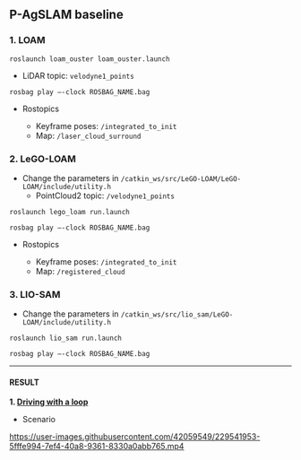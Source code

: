 ## P-AgSLAM baseline

### 1. LOAM
```
roslaunch loam_ouster loam_ouster.launch
```

* LiDAR topic: `velodyne1_points`

```
rosbag play –-clock ROSBAG_NAME.bag
```

* Rostopics

  * Keyframe poses: `/integrated_to_init`
  * Map: `/laser_cloud_surround`


### 2. LeGO-LOAM
* Change the parameters in `/catkin_ws/src/LeGO-LOAM/LeGO-LOAM/include/utility.h`
  * PointCloud2 topic: `/velodyne1_points`
 
```
roslaunch lego_loam run.launch
```

```
rosbag play –-clock ROSBAG_NAME.bag
```

* Rostopics

  * Keyframe poses: `/integrated_to_init`
  * Map: `/registered_cloud`


### 3. LIO-SAM
* Change the parameters in `/catkin_ws/src/lio_sam/LeGO-LOAM/include/utility.h`
 
```
roslaunch lio_sam run.launch
```

```
rosbag play –-clock ROSBAG_NAME.bag
```

-------------------
#### RESULT
**1. [Driving with a loop](https://purdue0-my.sharepoint.com/:v:/g/personal/kim3686_purdue_edu/EU-KiY4CWeBJp-uaaAm6w1EB0xYqrBLdgcVhEzGRYYy8dg?e=6gBQ95)**

* Scenario

https://user-images.githubusercontent.com/42059549/229541953-5fffe994-7ef4-40a8-9361-8330a0abb765.mp4

